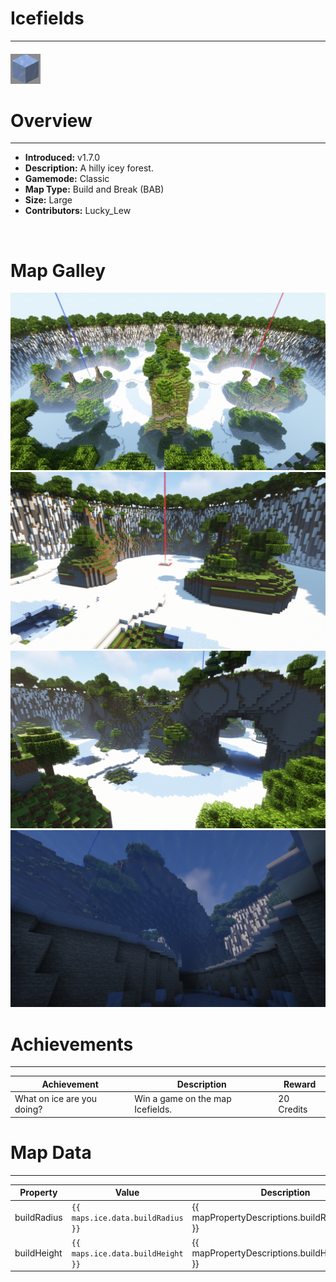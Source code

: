 <!-- replace _map_ with the actual map name -->
<!-- change gamemode type for the Map data description  -->
# Icefields

***

#### ![iceicon](../assets/maps/ice/ice-icon.jpg)

# Overview
***
- **Introduced:** v1.7.0
- **Description:** A hilly icey forest.
- **Gamemode:** Classic
- **Map Type:** Build and Break (BAB)
- **Size:** Large
- **Contributors:** Lucky_Lew

<br />  

# Map Galley
![Ice - Overview](../assets/maps/ice/ice-overview.jpg '')
![Ice - Beacon](../assets/maps/ice/ice-beacon.jpg '')
![Ice - Middle](../assets/maps/ice/ice-middle.jpg '')
![Ice - Under Middle](../assets/maps/ice/ice-undermid.jpg '')

# Achievements
***

| Achievement | Description | Reward |
| ----- | ----- | ------ |
| What on ice are you doing? | Win a game on the map Icefields. | 20 Credits |



# Map Data
***

| Property | Value | Description |
| ----------- | ----------- | ------ |
| buildRadius |`{{ maps.ice.data.buildRadius }}`| {{ mapPropertyDescriptions.buildRadius.classic }} |
| buildHeight |`{{ maps.ice.data.buildHeight }}`| {{ mapPropertyDescriptions.buildHeight.classic }} |